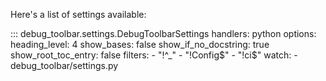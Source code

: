Here's a list of settings available:

::: debug_toolbar.settings.DebugToolbarSettings
    handlers: python
    options:
      heading_level: 4
      show_bases: false
      show_if_no_docstring: true
      show_root_toc_entry: false
      filters:
        - "!^_"
        - "!Config$"
        - "!ci$"
    watch:
      - debug_toolbar/settings.py
